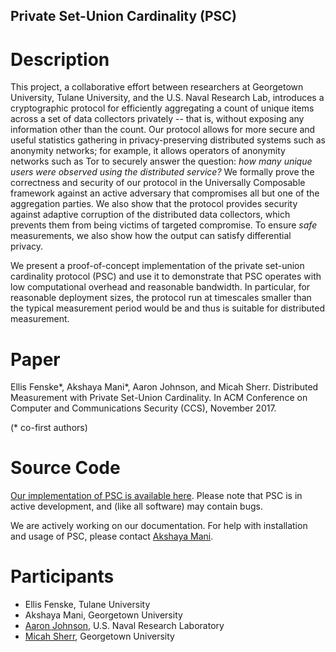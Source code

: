 ## Private Set-Union Cardinality (PSC)


# Description


This project, a collaborative effort between researchers at Georgetown University, Tulane University, and the U.S. Naval Research Lab, introduces a cryptographic protocol for efficiently aggregating a count of unique items across a set of data collectors privately -- that is, without exposing any information other than the count.  Our protocol allows for more secure and useful statistics gathering in privacy-preserving distributed systems such as anonymity networks; for example, it allows operators of anonymity networks such as Tor to securely answer the question: _how many unique users were observed using the distributed service?_ We formally prove the correctness and security of our protocol in the Universally Composable framework against an active adversary that compromises all but one of the aggregation parties. We also show that the protocol provides security against adaptive corruption of the distributed data collectors, which prevents them from being victims of targeted compromise. To ensure _safe_ measurements, we also show how the output can satisfy differential privacy.

We present a proof-of-concept implementation of the private set-union cardinality protocol (PSC) and use it to demonstrate that PSC operates with low computational overhead and reasonable bandwidth. In particular, for reasonable deployment sizes, the protocol run at timescales smaller than the typical measurement period would be and thus is suitable for distributed measurement.


# Paper

Ellis Fenske\*, Akshaya Mani\*, Aaron Johnson, and Micah Sherr. Distributed Measurement with Private Set-Union Cardinality. In ACM Conference on Computer and Communications Security (CCS), November 2017.

(* co-first authors)


# Source Code

[Our implementation of PSC is available here](https://github.com/msherr/psc).  Please note that PSC is in active development, and (like all software) may contain bugs.

We are actively working on our documentation.  For help with installation and usage of PSC, please contact [Akshaya Mani](mailto:am3227@georgetown.edu).


# Participants

* Ellis Fenske, Tulane University
* Akshaya Mani, Georgetown University
* [Aaron Johnson](http://www.ohmygodel.com/), U.S. Naval Research Laboratory
* [Micah Sherr](https://security.cs.georgetown.edu/~msherr), Georgetown University


